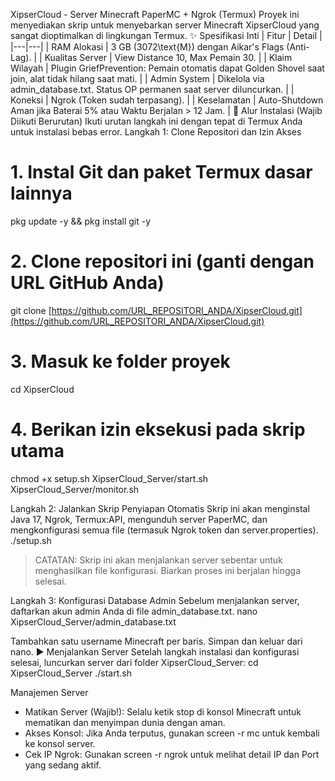 XipserCloud - Server Minecraft PaperMC + Ngrok (Termux)
Proyek ini menyediakan skrip untuk menyebarkan server Minecraft XipserCloud yang sangat dioptimalkan di lingkungan Termux.
✨ Spesifikasi Inti
| Fitur | Detail |
|---|---|
| RAM Alokasi | 3 GB (3072\text{M}) dengan Aikar's Flags (Anti-Lag). |
| Kualitas Server | View Distance 10, Max Pemain 30. |
| Klaim Wilayah | Plugin GriefPrevention: Pemain otomatis dapat Golden Shovel saat join, alat tidak hilang saat mati. |
| Admin System | Dikelola via admin_database.txt. Status OP permanen saat server diluncurkan. |
| Koneksi | Ngrok (Token sudah terpasang). |
| Keselamatan | Auto-Shutdown Aman jika Baterai 5% atau Waktu Berjalan > 12 Jam. |
🚀 Alur Instalasi (Wajib Diikuti Berurutan)
Ikuti urutan langkah ini dengan tepat di Termux Anda untuk instalasi bebas error.
Langkah 1: Clone Repositori dan Izin Akses
# 1. Instal Git dan paket Termux dasar lainnya
pkg update -y && pkg install git -y

# 2. Clone repositori ini (ganti <URL> dengan URL GitHub Anda)
git clone [https://github.com/URL_REPOSITORI_ANDA/XipserCloud.git](https://github.com/URL_REPOSITORI_ANDA/XipserCloud.git) 

# 3. Masuk ke folder proyek
cd XipserCloud

# 4. Berikan izin eksekusi pada skrip utama
chmod +x setup.sh XipserCloud_Server/start.sh XipserCloud_Server/monitor.sh

Langkah 2: Jalankan Skrip Penyiapan Otomatis
Skrip ini akan menginstal Java 17, Ngrok, Termux:API, mengunduh server PaperMC, dan mengkonfigurasi semua file (termasuk Ngrok token dan server.properties).
./setup.sh

> CATATAN: Skrip ini akan menjalankan server sebentar untuk menghasilkan file konfigurasi. Biarkan proses ini berjalan hingga selesai.
> 
Langkah 3: Konfigurasi Database Admin
Sebelum menjalankan server, daftarkan akun admin Anda di file admin_database.txt.
nano XipserCloud_Server/admin_database.txt

Tambahkan satu username Minecraft per baris. Simpan dan keluar dari nano.
▶️ Menjalankan Server
Setelah langkah instalasi dan konfigurasi selesai, luncurkan server dari folder XipserCloud_Server:
cd XipserCloud_Server
./start.sh

Manajemen Server
 * Matikan Server (Wajib!): Selalu ketik stop di konsol Minecraft untuk mematikan dan menyimpan dunia dengan aman.
 * Akses Konsol: Jika Anda terputus, gunakan screen -r mc untuk kembali ke konsol server.
 * Cek IP Ngrok: Gunakan screen -r ngrok untuk melihat detail IP dan Port yang sedang aktif.
